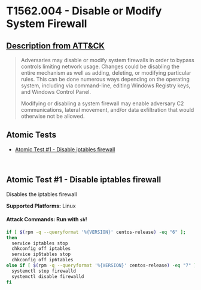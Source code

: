 # T1562.004 - Disable or Modify System Firewall
## [Description from ATT&CK](https://attack.mitre.org/wiki/Technique/T1562.004)
<blockquote>Adversaries may disable or modify system firewalls in order to bypass controls limiting network usage. Changes could be disabling the entire mechanism as well as adding, deleting, or modifying particular rules. This can be done numerous ways depending on the operating system, including via command-line, editing Windows Registry keys, and Windows Control Panel.

Modifying or disabling a system firewall may enable adversary C2 communications, lateral movement, and/or data exfiltration that would otherwise not be allowed. </blockquote>

## Atomic Tests

- [Atomic Test #1 - Disable iptables firewall](#atomic-test-1---disable-iptables-firewall)


<br/>

## Atomic Test #1 - Disable iptables firewall
Disables the iptables firewall

**Supported Platforms:** Linux





#### Attack Commands: Run with `sh`! 


```sh
if [ $(rpm -q --queryformat '%{VERSION}' centos-release) -eq "6" ];
then
  service iptables stop
  chkconfig off iptables
  service ip6tables stop
  chkconfig off ip6tables
else if [ $(rpm -q --queryformat '%{VERSION}' centos-release) -eq "7" ];
  systemctl stop firewalld
  systemctl disable firewalld
fi
```






<br/>
